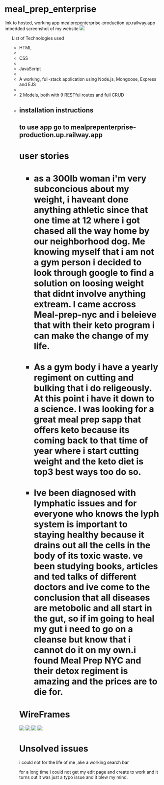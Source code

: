# meal_prep_enterprise
link to hosted, working app
mealprepenterprise-production.up.railway.app
imbedded screenshot of my website
<img src=https://user-images.githubusercontent.com/100313792/204707612-0a83d743-7966-4d10-baa3-3e8c2afc8b2c.jpeg>

<ul>List of Technologies used<ul>
<li>HTML<li>
<li>CSS<li>
<li>JavaScript<li>
<li>A working, full-stack application using Node.js, Mongoose, Express and EJS<li>
<li>2 Models, both with 9 RESTful routes and full CRUD<li>
  
<h2>installation instructions<h2>
 to use app go to mealprepenterprise-production.up.railway.app
  
 <h1>user stories<h1> 
 <ul>
   <li>as a 300lb woman i'm very subconcious about my weight, i haveant done anything athletic since that one time at 12 where i got chased all the way home by our neighborhood dog. Me knowing myself that i am not a gym person i decided to look through google to find a solution on loosing weight that didnt involve anything extream. I came accross Meal-prep-nyc and i beleieve that with their keto program i can make the change of my life.</li>
   <br />
   <li>As a gym body i have a yearly regiment on cutting and bulking that i do religeously. At this point i have it down to a science. I was looking for a great meal prep sapp that offers keto because its coming back to that time of year where i start cutting weight and the keto diet is top3 best ways too do so.</li>
   <br />
   <li>Ive been diagnosed with lymphatic issues and for everyone who knows the lyph system is important to staying healthy because it drains out all the cells in the body of its toxic waste. ve been studying books, articles and ted talks of different doctors and ive come to the conclusion that all diseases are metobolic and all start in the gut, so if im going to heal my gut i need to go on a cleanse but know that i cannot do it on my own.i found Meal Prep NYC and their detox regiment is amazing and the prices are to die for.</li>
 </ul>

   
   
<h1>WireFrames</h1>
   
  <img src=https://user-images.githubusercontent.com/100313792/204711119-4325a170-6ef8-4a57-9359-1462acef68dc.jpeg>
 <img src=https://user-images.githubusercontent.com/100313792/204711263-dd98bcb0-31bc-47a3-b58a-2dc624687418.jpeg>
<img src=https://user-images.githubusercontent.com/100313792/204711306-5db52b43-6657-4eb7-a7bb-b7eb208617fc.jpeg>
<img src=https://user-images.githubusercontent.com/100313792/204711361-e0355784-09af-485c-99d5-2e317b8e0dc8.jpeg>

   
   
<h1>Unsolved issues</h1>
   <p>i could not for the life of me ,ake a working search bar</p>
     <p>for a long time i could not get my edit page and create to work and it turns out it was just a typo issue and it blew my mind.</p>
